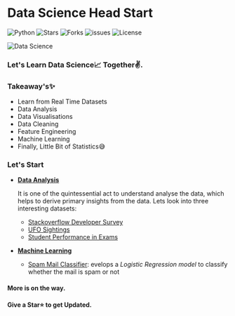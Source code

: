 # Data Science Head Start

  ![Python](https://img.shields.io/badge/Python-3.6-green.svg)
  ![Stars](https://img.shields.io/github/stars/syamkakarla98/DataScience_Head_Start?color=tomato)
  ![Forks](https://img.shields.io/github/forks/syamkakarla98/DataScience_Head_Start)
  ![issues](https://img.shields.io/github/issues/syamkakarla98/DataScience_Head_Start)
  ![License](https://img.shields.io/github/license/syamkakarla98/DataScience_Head_Start)
  

![Data Science](https://secure.meetupstatic.com/photos/event/d/7/7/1/highres_482695153.jpeg)


### Let's Learn Data Science📈 Together✌.
### Takeaway's✨
  * Learn from Real Time Datasets
  * Data Analysis
  * Data Visualisations
  * Data Cleaning
  * Feature Engineering
  * Machine Learning
  * Finally, Little Bit of Statistics😅

### Let's Start

* [**Data Analysis** ](https://github.com/syamkakarla98/DataScience_Head_Start/tree/master/DataAnalysis)

  It is one of the quintessential act to understand analyse the data, which helps to derive primary insights from the data. Lets look into three interesting datasets:
  * [Stackoverflow Developer Survey](https://github.com/syamkakarla98/DataScience_Head_Start/blob/master/DataAnalysis/Stackoverflow_Developer_Survey_Analysis.ipynb)
  * [UFO Sightings](https://github.com/syamkakarla98/DataScience_Head_Start/blob/master/DataAnalysis/UFO_Sightings.ipynb)
  * [Student Performance in Exams](https://github.com/syamkakarla98/DataScience_Head_Start/blob/master/DataAnalysis/Student_Preformance.ipynb)
  
  
* [**Machine Learning**](https://github.com/syamkakarla98/DataScience_Head_Start/tree/master/Machine_Learning)

  * [Spam Mail Classifier](https://github.com/syamkakarla98/DataScience_Head_Start/blob/master/Machine_Learning/Spam_Mail_Classifier.ipynb): evelops a *Logistic Regression model* to classify whether the mail is spam or not
  
#### More is on the way.
#### Give a Star⭐ to get Updated.

